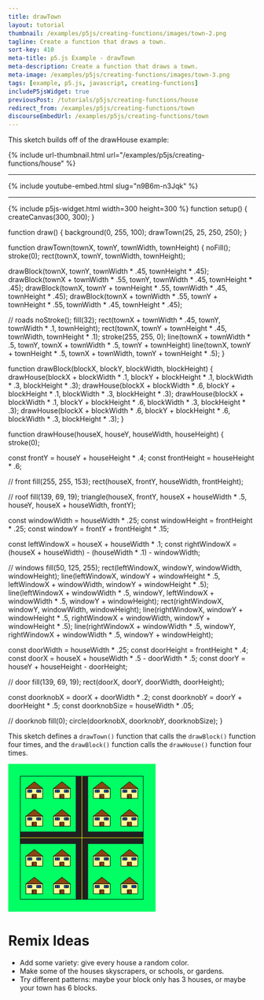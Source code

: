 ```yaml
---
title: drawTown
layout: tutorial
thumbnail: /examples/p5js/creating-functions/images/town-2.png
tagline: Create a function that draws a town.
sort-key: 410
meta-title: p5.js Example - drawTown
meta-description: Create a function that draws a town.
meta-image: /examples/p5js/creating-functions/images/town-3.png
tags: [example, p5.js, javascript, creating-functions]
includeP5jsWidget: true
previousPost: /tutorials/p5js/creating-functions/house
redirect_from: /examples/p5js/creating-functions/town
discourseEmbedUrl: /examples/p5js/creating-functions/town
---
```


This sketch builds off of the drawHouse example:

{% include url-thumbnail.html url="/examples/p5js/creating-functions/house" %}

---

{% include youtube-embed.html slug="n9B6m-n3Jqk" %}

---

{% include p5js-widget.html width=300 height=300 %}
function setup() {
  createCanvas(300, 300);
}

function draw() {
  background(0, 255, 100);
  drawTown(25, 25, 250, 250);
}

function drawTown(townX, townY, townWidth, townHeight) {
  noFill();
  stroke(0);
  rect(townX, townY, townWidth, townHeight);

  drawBlock(townX, townY,
            townWidth * .45, townHeight * .45);
  drawBlock(townX + townWidth * .55, townY,
            townWidth * .45, townHeight * .45);
  drawBlock(townX, townY + townHeight * .55,
           townWidth * .45, townHeight * .45);
  drawBlock(townX + townWidth * .55, townY + townHeight * .55,
            townWidth * .45, townHeight * .45);

  // roads
  noStroke();
  fill(32);
  rect(townX + townWidth * .45, townY, townWidth * .1, townHeight);
  rect(townX, townY + townHeight * .45, townWidth, townHeight * .1);
  stroke(255, 255, 0);
  line(townX + townWidth * .5, townY,
       townX + townWidth * .5, townY + townHeight)
  line(townX, townY + townHeight * .5,
      townX + townWidth, townY + townHeight * .5);
}

function drawBlock(blockX, blockY, blockWidth, blockHeight) {
  drawHouse(blockX + blockWidth * .1, blockY + blockHeight * .1,
            blockWidth * .3, blockHeight * .3);
  drawHouse(blockX + blockWidth * .6, blockY + blockHeight * .1,
           blockWidth * .3, blockHeight * .3);
  drawHouse(blockX + blockWidth * .1, blockY + blockHeight * .6,
           blockWidth * .3, blockHeight * .3);
  drawHouse(blockX + blockWidth * .6, blockY + blockHeight * .6,
           blockWidth * .3, blockHeight * .3);
}

function drawHouse(houseX, houseY, houseWidth, houseHeight) {
  stroke(0);

  const frontY = houseY + houseHeight * .4;
  const frontHeight = houseHeight * .6;

  // front
  fill(255, 255, 153);
  rect(houseX, frontY, houseWidth, frontHeight);

  // roof
  fill(139, 69, 19);
  triangle(houseX, frontY,
           houseX + houseWidth * .5, houseY,
           houseX + houseWidth, frontY);

  const windowWidth = houseWidth * .25;
  const windowHeight = frontHeight * .25;
  const windowY = frontY + frontHeight * .15;

  const leftWindowX = houseX + houseWidth * .1;
  const rightWindowX = (houseX + houseWidth) -
                       (houseWidth * .1) - windowWidth;

  // windows
  fill(50, 125, 255);
  rect(leftWindowX, windowY, windowWidth, windowHeight);
  line(leftWindowX, windowY + windowHeight * .5,
       leftWindowX + windowWidth, windowY + windowHeight * .5);
  line(leftWindowX + windowWidth * .5, windowY,
       leftWindowX + windowWidth * .5, windowY + windowHeight);
  rect(rightWindowX, windowY, windowWidth, windowHeight);
  line(rightWindowX, windowY + windowHeight * .5,
       rightWindowX + windowWidth, windowY + windowHeight * .5);
  line(rightWindowX + windowWidth * .5, windowY,
       rightWindowX + windowWidth * .5, windowY + windowHeight);

  const doorWidth = houseWidth * .25;
  const doorHeight = frontHeight * .4;
  const doorX = houseX + houseWidth * .5 - doorWidth * .5;
  const doorY = houseY + houseHeight - doorHeight;

  // door
  fill(139, 69, 19);
  rect(doorX, doorY, doorWidth, doorHeight);

  const doorknobX = doorX + doorWidth * .2;
  const doorknobY = doorY + doorHeight * .5;
  const doorknobSize = houseWidth * .05;

  // doorknob
  fill(0);
  circle(doorknobX, doorknobY, doorknobSize);
}
</script>

This sketch defines a `drawTown()` function that calls the `drawBlock()` function four times, and the `drawBlock()` function calls the `drawHouse()` function four times.

![town](/examples/p5js/creating-functions/images/town-1.png)

# Remix Ideas

- Add some variety: give every house a random color.
- Make some of the houses skyscrapers, or schools, or gardens.
- Try different patterns: maybe your block only has 3 houses, or maybe your town has 6 blocks.

